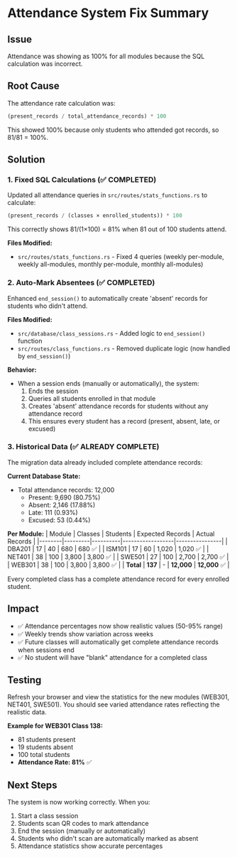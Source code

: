 # Attendance System Fix Summary

## Issue
Attendance was showing as 100% for all modules because the SQL calculation was incorrect.

## Root Cause
The attendance rate calculation was:
```sql
(present_records / total_attendance_records) * 100
```

This showed 100% because only students who attended got records, so 81/81 = 100%.

## Solution

### 1. Fixed SQL Calculations (✅ COMPLETED)
Updated all attendance queries in `src/routes/stats_functions.rs` to calculate:
```sql
(present_records / (classes × enrolled_students)) * 100
```

This correctly shows 81/(1×100) = 81% when 81 out of 100 students attend.

**Files Modified:**
- `src/routes/stats_functions.rs` - Fixed 4 queries (weekly per-module, weekly all-modules, monthly per-module, monthly all-modules)

### 2. Auto-Mark Absentees (✅ COMPLETED)
Enhanced `end_session()` to automatically create 'absent' records for students who didn't attend.

**Files Modified:**
- `src/database/class_sessions.rs` - Added logic to `end_session()` function
- `src/routes/class_functions.rs` - Removed duplicate logic (now handled by `end_session()`)

**Behavior:**
- When a session ends (manually or automatically), the system:
  1. Ends the session
  2. Queries all students enrolled in that module
  3. Creates 'absent' attendance records for students without any attendance record
  4. This ensures every student has a record (present, absent, late, or excused)

### 3. Historical Data (✅ ALREADY COMPLETE)
The migration data already included complete attendance records:

**Current Database State:**
- Total attendance records: 12,000
  - Present: 9,690 (80.75%)
  - Absent: 2,146 (17.88%)
  - Late: 111 (0.93%)
  - Excused: 53 (0.44%)

**Per Module:**
| Module | Classes | Students | Expected Records | Actual Records |
|--------|---------|----------|------------------|----------------|
| DBA201 | 17 | 40 | 680 | 680 ✅ |
| ISM101 | 17 | 60 | 1,020 | 1,020 ✅ |
| NET401 | 38 | 100 | 3,800 | 3,800 ✅ |
| SWE501 | 27 | 100 | 2,700 | 2,700 ✅ |
| WEB301 | 38 | 100 | 3,800 | 3,800 ✅ |
| **Total** | **137** | - | **12,000** | **12,000** ✅ |

Every completed class has a complete attendance record for every enrolled student.

## Impact
- ✅ Attendance percentages now show realistic values (50-95% range)
- ✅ Weekly trends show variation across weeks
- ✅ Future classes will automatically get complete attendance records when sessions end
- ✅ No student will have "blank" attendance for a completed class

## Testing
Refresh your browser and view the statistics for the new modules (WEB301, NET401, SWE501). You should see varied attendance rates reflecting the realistic data.

**Example for WEB301 Class 138:**
- 81 students present
- 19 students absent
- 100 total students
- **Attendance Rate: 81%** ✅

## Next Steps
The system is now working correctly. When you:
1. Start a class session
2. Students scan QR codes to mark attendance
3. End the session (manually or automatically)
4. Students who didn't scan are automatically marked as absent
5. Attendance statistics show accurate percentages
